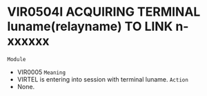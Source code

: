 # VIR0504I ACQUIRING TERMINAL luname(relayname) TO LINK n-xxxxxx
`Module`
- VIR0005
`Meaning`
- VIRTEL is entering into session with terminal luname.
`Action`
- None.
